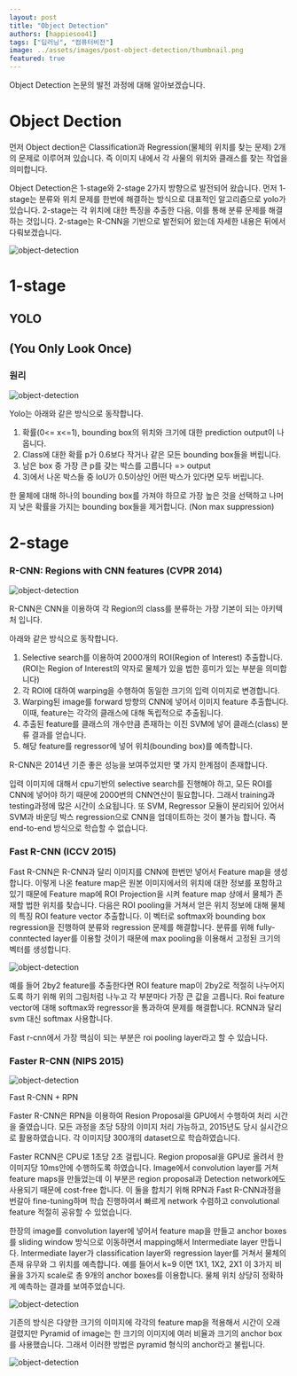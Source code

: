 ```yaml
---
layout: post
title: "Object Detection"
authors: [happiesoo41]
tags: ["딥러닝", "컴퓨터비전"]
image: ../assets/images/post-object-detection/thumbnail.png
featured: true
---
```


Object Detection 논문의 발전 과정에 대해 알아보겠습니다.


# Object Dection

먼저 Object dection은 Classification과 Regression(물체의 위치를 찾는 문제) 2개의 문제로 이루어져 있습니다.
즉 이미지 내에서 각 사물의 위치와 클래스를 찾는 작업을 의미합니다.

Object Detection은 1-stage와 2-stage 2가지 방향으로 발전되어 왔습니다.
먼저 1-stage는 분류와 위치 문제를 한번에 해결하는 방식으로 대표적인 알고리즘으로 yolo가 있습니다. 
2-stage는 각 위치에 대한 특징을 추출한 다음, 이를 통해 분류 문제를 해결하는 것입니다. 2-stage는 R-CNN을 기반으로 발전되어 왔는데 자세한 내용은 뒤에서 다뤄보겠습니다.

![object-detection](../assets/images/post-object-detection/1.png)

# 1-stage

## YOLO
## (You Only Look Once)

### 원리

![object-detection](../assets/images/post-object-detection/2.png)

Yolo는 아래와 같은 방식으로 동작합니다.

1)	확률(0<= x<=1), bounding box의 위치와 크기에 대한 prediction output이 나옵니다.
2)	Class에 대한 확률 p가 0.6보다 작거나 같은 모든 bounding box들을 버립니다.
3)	남은 box 중 가장 큰 p를 갖는 박스를 고릅니다 => output
4)	3)에서 나온 박스들 중 IoU가 0.5이상인 어떤 박스가 있다면 모두 버립니다.

한 물체에 대해 하나의 bounding box를 가져야 하므로 가장 높은 것을 선택하고 나머지 낮은 확률을 가지는 bounding box들을 제거합니다. (Non max suppression)


# 2-stage

### R-CNN: Regions with CNN features (CVPR 2014)

![object-detection](../assets/images/post-object-detection/3.png)

R-CNN은 CNN을 이용하여 각 Region의 class를 분류하는 가장 기본이 되는 아키텍처 입니다.

아래와 같은 방식으로 동작합니다.

1) Selective search를 이용하여 2000개의 ROI(Region of Interest) 추출합니다. (ROI는 Region of Interest의 약자로 물체가 있을 법한 흥미가 있는 부분을 의미합니다)
2) 각 ROI에 대하여 warping을 수행하여 동일한 크기의 입력 이미지로 변경합니다.
3) Warping된 image를 forward 방향의 CNN에 넣어서 이미지 feature 추출합니다. 이때, feature는 각각의 클래스에 대해 독립적으로 추출됩니다.
4) 추출된 feature를 클래스의 개수만큼 존재하는 이진 SVM에 넣어 클래스(class) 분류 결과를 얻습니다.
5) 해당 feature를 regressor에 넣어 위치(bounding box)를 예측합니다.

R-CNN은 2014년 기준 좋은 성능을 보여주었지만 몇 가지 한계점이 존재합니다.

입력 이미지에 대해서 cpu기반의 selective search를 진행해야 하고, 모든 ROI를 CNN에 넣어야 하기 때문에 2000번의 CNN연산이 필요합니다.
그래서 training과 testing과정에 많은 시간이 소요됩니다.
또 SVM, Regressor 모듈이 분리되어 있어서 SVM과 바운딩 박스 regression으로 CNN을 업데이트하는 것이 불가능 합니다. 즉 end-to-end 방식으로 학습할 수 없습니다.

### Fast R-CNN (ICCV 2015)

Fast R-CNN은 R-CNN과 달리 이미지를 CNN에 한번만 넣어서 Feature map을 생성합니다.
이렇게 나온 feature map은 원본 이미지에서의 위치에 대한 정보를 포함하고 있기 때문에 Feature map에 ROI Projection을 시켜 feature map 상에서 물체가 존재할 법한 위치를 찾습니다.
다음은 ROI pooling을 거쳐서 얻은 위치 정보에 대해 물체의 특징 ROI feature vector 추출합니다.
이 벡터로 softmax와 bounding box regression을 진행하여 분류와 regression 문제를 해결합니다.
분류를 위해 fully-conntected layer를 이용할 것이기 때문에 max pooling을 이용해서 고정된 크기의 벡터를 생성합니다.

![object-detection](../assets/images/post-object-detection/4.png)


예를 들어 2by2 feature를 추출한다면 ROI feature map이 2by2로 적절히 나누어지도록 하기 위해 위의 그림처럼 나누고 각 부분마다 가장 큰 값을 고릅니다.
Roi feature vector에 대해 softmax와 regressor을 통과하여 문제를 해결합니다.
RCNN과 달리 svm 대신 softmax 사용합니다.

Fast r-cnn에서 가장 핵심이 되는 부분은 roi pooling layer라고 할 수 있습니다.


### Faster R-CNN (NIPS 2015)

![object-detection](../assets/images/post-object-detection/5.png)

Fast R-CNN + RPN

Faster R-CNN은 RPN을 이용하여 Resion Proposal을 GPU에서 수행하여 처리 시간을 줄였습니다.
모든 과정을 초당 5장의 이미지 처리 가능하고, 2015년도 당시 실시간으로 활용하였습니다.
각 이미지당 300개의 dataset으로 학습하였습니다.

Faster RCNN은 CPU로 1초당 2초 걸립니다.
Region proposal을 GPU로 올려서 한 이미지당 10ms안에 수행하도록 하였습니다.
Image에서 convolution layer를 거쳐 feature maps을 만들었는데 이 부분은 region proposal과 Detection network에도 사용되기 때문에 cost-free 합니다.
이 둘을 합치기 위해 RPN과 Fast R-CNN과정을 번갈아 fine-tuning하며 학습 진행하여서 빠르게 network 수렴하고 convolutional feature 적절히 공유할 수 있었습니다.

한장의 image를 convolution layer에 넣어서 feature map을 만들고
anchor boxes를 sliding window 방식으로 이동하면서 mapping해서 Intermediate layer 만듭니다.
Intermediate layer가 classification layer와 regression layer를 거쳐서
물체의 존재 유무와 그 위치를 예측합니다.
예를 들어서 k=9 이면 1X1, 1X2, 2X1 이 3가지 비율을 3가지 scale로 총 9개의 anchor boxes를 이용합니다.
물체 위치 상당히 정확하게 예측하는 결과를 보여주었습니다.

![object-detection](../assets/images/post-object-detection/7.png)

기존의 방식은 다양한 크기의 이미지에 각각의 feature map을 적용해서 시간이 오래 걸렸지만 
Pyramid of image는 한 크기의 이미지에 여러 비율과 크기의 anchor box를 사용했습니다.
그래서 이러한 방법은 pyramid 형식의 anchor라고 불립니다.

![object-detection](../assets/images/post-object-detection/8.png)

